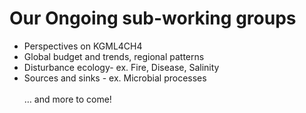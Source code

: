 # Our Ongoing sub-working groups
- Perspectives on KGML4CH4 
- Global budget and trends, regional patterns 
- Disturbance ecology- ex. Fire, Disease, Salinity
- Sources and sinks - ex. Microbial processes
<br><br>
… and more to come!
<br><br>
